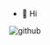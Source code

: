 - 👋 Hi

![github](https://img.shields.io/badge/GitHub-000000?style=for-the-badge&logo=GitHub&logoColor=white)
